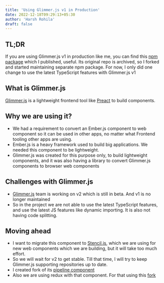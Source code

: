 ```yaml
---
title: 'Using Glimmer.js v1 in Production'
date: 2022-12-18T09:29:13+05:30
author: 'Harsh Rohila'
draft: false
---
```


## TL;DR

If you are using Glimmer.js v1 in production like me, you can find this [npm package](https://www.npmjs.com/package/glimmer-v1-application-pipeline) which I published, useful. Its original repo is archived, so I forked and started maintaining separate npm package. For now, I only did one change to use the latest TypeScript features with Glimmer.js v1

## What is Glimmer.js

[Glimmer.js](https://glimmerjs.com/) is a lightweight frontend tool like [Preact](https://preactjs.com/) to build components.

## Why we are using it?

- We had a requirement to convert an Ember.js component to web component so it can be used in other apps, no matter what Frontend tooling other apps are using.
- Ember.js is a heavy framework used to build big applications. We needed this component to be lightweight.
- Glimmer.js was created for this purpose only, to build lightweight components, and it was also having a library to convert Glimmer.js components to browser web components

## Challenges with Glimmer.js

- [Glimmer.js](https://github.com/glimmerjs/glimmer.js) team is working on v2 which is still in beta. And v1 is no longer maintained
- So in the project we are not able to use the latest TypeScript features, and use the latest JS features like dynamic importing. It is also not having code splitting.

## Moving ahead

- I want to migrate this component to [Stencil.js](https://stenciljs.com/), which we are using for new web components which we are building, but it will take too much effort.
- So we will wait for v2 to get stable. Till that time, I will try to keep Glimmer.js supporting repositories up to date.
- I created fork of its [pipeline component](https://www.npmjs.com/package/glimmer-v1-application-pipeline)
- Also we are using redux with that component. For that using this [fork](https://github.com/HarshRohila/rollup-plugin-glimmer-redux)
